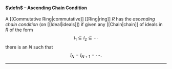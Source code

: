 #### $\defn$ – Ascending Chain Condition
A [[Commutative Ring|commutative]] [[Ring|ring]] $R$ has the *ascending chain condition* (on [[Ideal|ideals]]) if given any [[Chain|chain]] of ideals in $R$ of the form $$I_1 \subseteq I_2 \subseteq \cdots$$there is an $N$ such that $$I_N = I_{N+1} = \cdots.$$
***